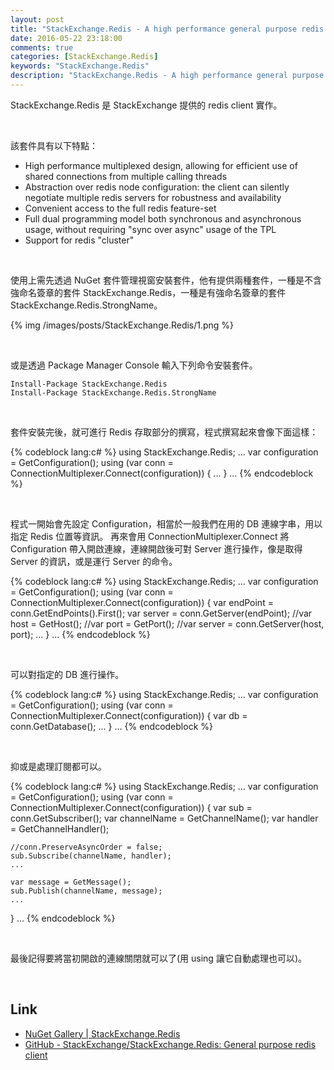 ```yaml
---
layout: post
title: "StackExchange.Redis - A high performance general purpose redis client for .NET languages"
date: 2016-05-22 23:18:00
comments: true
categories: [StackExchange.Redis]
keywords: "StackExchange.Redis"
description: "StackExchange.Redis - A high performance general purpose redis client for .NET languages"
---
```


StackExchange.Redis 是 StackExchange 提供的 redis client 實作。  

<!-- More -->

<br/>


該套件具有以下特點：  

* High performance multiplexed design, allowing for efficient use of shared connections from multiple calling threads  
* Abstraction over redis node configuration: the client can silently negotiate multiple redis servers for robustness and availability  
* Convenient access to the full redis feature-set  
* Full dual programming model both synchronous and asynchronous usage, without requiring "sync over async" usage of the TPL  
* Support for redis "cluster"  

<br/>


使用上需先透過 NuGet 套件管理視窗安裝套件，他有提供兩種套件，一種是不含強命名簽章的套件 StackExchange.Redis，一種是有強命名簽章的套件 StackExchange.Redis.StrongName。  

{% img /images/posts/StackExchange.Redis/1.png %}

<br/>


或是透過 Package Manager Console 輸入下列命令安裝套件。  

    Install-Package StackExchange.Redis
    Install-Package StackExchange.Redis.StrongName

<br/>


套件安裝完後，就可進行 Redis 存取部分的撰寫，程式撰寫起來會像下面這樣：  

{% codeblock lang:c# %}
using StackExchange.Redis; 
... 
var configuration = GetConfiguration(); 
using (var conn = ConnectionMultiplexer.Connect(configuration)) 
{ 
    ... 
} 
...
{% endcodeblock %}

<br/>


程式一開始會先設定 Configuration，相當於一般我們在用的 DB 連線字串，用以指定 Redis 位置等資訊。 再來會用 ConnectionMultiplexer.Connect 將 Configuration 帶入開啟連線，連線開啟後可對 Server 進行操作，像是取得 Server 的資訊，或是運行 Server 的命令。  

{% codeblock lang:c# %}
using StackExchange.Redis; 
... 
var configuration = GetConfiguration(); 
using (var conn = ConnectionMultiplexer.Connect(configuration)) 
{ 
    var endPoint = conn.GetEndPoints().First(); 
    var server = conn.GetServer(endPoint); 
    //var host = GetHost(); 
    //var port = GetPort(); 
    //var server = conn.GetServer(host, port); 
    ...
} 
...
{% endcodeblock %}

<br/>


可以對指定的 DB 進行操作。  

{% codeblock lang:c# %}
using StackExchange.Redis; 
... 
var configuration = GetConfiguration(); 
using (var conn = ConnectionMultiplexer.Connect(configuration)) 
{ 
    var db = conn.GetDatabase(); 
    ... 
} 
...
{% endcodeblock %}

<br/>


抑或是處理訂閱都可以。  

{% codeblock lang:c# %}
using StackExchange.Redis; 
... 
var configuration = GetConfiguration(); 
using (var conn = ConnectionMultiplexer.Connect(configuration)) 
{ 
    var sub = conn.GetSubscriber(); 
    var channelName = GetChannelName(); 
    var handler = GetChannelHandler(); 

    //conn.PreserveAsyncOrder = false;
    sub.Subscribe(channelName, handler); 
    ... 

    var message = GetMessage(); 
    sub.Publish(channelName, message);
    ...
} 
...
{% endcodeblock %}

<br/>


最後記得要將當初開啟的連線關閉就可以了(用 using 讓它自動處理也可以)。  

<br/>


Link
----
* [NuGet Gallery | StackExchange.Redis](https://www.nuget.org/packages/StackExchange.Redis/)
* [GitHub - StackExchange/StackExchange.Redis: General purpose redis client](https://github.com/StackExchange/StackExchange.Redis)
